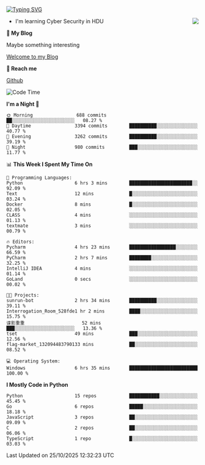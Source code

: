 [![Typing SVG](https://readme-typing-svg.herokuapp.com?font=Fira+Code&pause=1000&random=false&width=450&height=60&lines=Hello+%F0%9F%91%8B%F0%9F%8F%BB;I'm+JBNRZ)](https://git.io/typing-svg)

<a href="#">
  <img align="right" src="https://github-readme-stats.vercel.app/api?username=JBNRZ&show_icons=true&bg_color=15,f2f7fd,E0EAFC" />
</a>

- I'm learning Cyber Security in HDU

 **🌱 My Blog**

Maybe something interesting

[Welcome to my Blog](https://jbnrz.com.cn/)

 **💬 Reach me** 

[Github](https://github.com/JBNRZ)


<!--START_SECTION:waka-->
![Code Time](http://img.shields.io/badge/Code%20Time-1%2C410%20hrs%2030%20mins-blue)

**I'm a Night 🦉** 

```text
🌞 Morning                688 commits         ██░░░░░░░░░░░░░░░░░░░░░░░   08.27 % 
🌆 Daytime                3394 commits        ██████████░░░░░░░░░░░░░░░   40.77 % 
🌃 Evening                3262 commits        ██████████░░░░░░░░░░░░░░░   39.19 % 
🌙 Night                  980 commits         ███░░░░░░░░░░░░░░░░░░░░░░   11.77 % 
```


📊 **This Week I Spent My Time On** 

```text
💬 Programming Languages: 
Python                   6 hrs 3 mins        ███████████████████████░░   92.09 % 
Text                     12 mins             █░░░░░░░░░░░░░░░░░░░░░░░░   03.24 % 
Docker                   8 mins              █░░░░░░░░░░░░░░░░░░░░░░░░   02.05 % 
CLASS                    4 mins              ░░░░░░░░░░░░░░░░░░░░░░░░░   01.13 % 
textmate                 3 mins              ░░░░░░░░░░░░░░░░░░░░░░░░░   00.79 % 

🔥 Editors: 
Pycharm                  4 hrs 23 mins       █████████████████░░░░░░░░   66.59 % 
PyCharm                  2 hrs 7 mins        ████████░░░░░░░░░░░░░░░░░   32.25 % 
IntelliJ IDEA            4 mins              ░░░░░░░░░░░░░░░░░░░░░░░░░   01.14 % 
GoLand                   0 secs              ░░░░░░░░░░░░░░░░░░░░░░░░░   00.02 % 

🐱‍💻 Projects: 
sunrun-bot               2 hrs 34 mins       ██████████░░░░░░░░░░░░░░░   39.11 % 
Interrogation_Room_528fde1 hr 2 mins         ████░░░░░░░░░░░░░░░░░░░░░   15.75 % 
谍影重重                     52 mins             ███░░░░░░░░░░░░░░░░░░░░░░   13.36 % 
tset                     49 mins             ███░░░░░░░░░░░░░░░░░░░░░░   12.56 % 
flag-market_132094483790133 mins             ██░░░░░░░░░░░░░░░░░░░░░░░   08.52 % 

💻 Operating System: 
Windows                  6 hrs 35 mins       █████████████████████████   100.00 % 
```

**I Mostly Code in Python** 

```text
Python                   15 repos            ███████████░░░░░░░░░░░░░░   45.45 % 
Go                       6 repos             █████░░░░░░░░░░░░░░░░░░░░   18.18 % 
JavaScript               3 repos             ██░░░░░░░░░░░░░░░░░░░░░░░   09.09 % 
C                        2 repos             ██░░░░░░░░░░░░░░░░░░░░░░░   06.06 % 
TypeScript               1 repo              █░░░░░░░░░░░░░░░░░░░░░░░░   03.03 % 
```




 Last Updated on 25/10/2025 12:32:23 UTC
<!--END_SECTION:waka-->
